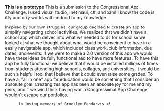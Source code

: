 **This is a prototype**
This is a submission to the Congressional App Challenge.
I used visual studio, .net maui, c#, and xaml
I know the code is iffy and only works with android to my knowledge. 

Inspired by our own struggles, our group decided to create an app to simplify navigating school activities.
We realized that we didn't have a school app which delved into what we needed to do for school so we looked at what we thought about what would be 
conveinent to have in a easily navigatable app, which included class work, club information, due dates, and events. If we were to make a 2.0 version
of this app we would have these ideas be fully functional and to have more features. To have this app be fully functional we believe that it would
be installed millions of times from students attending high schools, collages, and universities. It would be such a helpfull tool that I believe 
that it could even raise some grades. To have a, "all in one" app for education would be something that I consider an absolute goal. Creating this
app has been an absolute joy for me and my peirs, and if we win I think having won a Congressional App Challenge wouldn't escape our portfolios.

          In loving memeory of Brooklyn Pendarvis <3 
